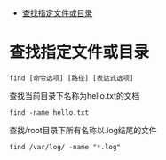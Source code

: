 * [查找指定文件或目录](#查找指定文件或目录)

# 查找指定文件或目录
```
find [命令选项] [路径] [表达式选项]
```

查找当前目录下名称为hello.txt的文档
```
find -name hello.txt
```

查找/root目录下所有名称以.log结尾的文件
```
find /var/log/ -name "*.log"
```
